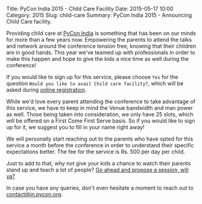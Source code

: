 Title: PyCon India 2015 - Child Care Facility
Date: 2015-05-17 10:00
Category: 2015
Slug: child-care
Summary: PyCon India 2015 - Announcing Child Care facility.

Providing child care at [PyCon India](http://in.pycon.org/) is something that has been on our minds for more than a few years now. Empowering the parents to attend the talks and network around the conference tension free, knowing that their children are in good hands. This year we've teamed up with professionals in order to make this happen and hope to give the kids a nice time as well during the conference!

If you would like to sign up for this service, please choose `Yes` for the question `Would you like to avail Child care facility?`, which will be asked during [online registration](https://in.explara.com/e/pycon-india-2015).

While we'd love every parent attending the conference to take advantage of this service, we have to keep in mind the Venue bandwidth and man power as well. Those being taken into consideration, we only have 25 slots, which will be offered on a First Come First Serve basis. So if you would like to sign up for it, we suggest you to fill in your name right away!

We will personally start reaching out to the parents who have opted for this service a month before the conference in order to understand their specific expectations better. The fee for the service is Rs. 500 per day per child.

Just to add to that, why not give your kids a chance to watch their parents stand up and teach a lot of people? [Go ahead and propose a session, will ya?](https://in.pycon.org/cfp/pycon-india-2015/proposals/)

In case you have any queries, don't even hesitate a moment to reach out to contact@in.pycon.org.